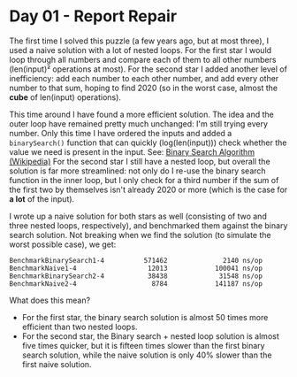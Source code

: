 # Day 01 - Report Repair

The first time I solved this puzzle (a few years ago, but at most three), I used a naive solution with a lot of nested loops. For the first star I would loop through all numbers and compare each of them to all other numbers (len(input)² operations at most). For the second star I added another level of inefficiency: add each number to each other number, and add every other number to that sum, hoping to find 2020 (so in the worst case, almost the **cube** of len(input) operations).

This time around I have found a more efficient solution. The idea and the outer loop have remained pretty much unchanged: I'm still trying every number. Only this time I have ordered the inputs and added a `binarySearch()` function that can quickly (log(len(input))) check whether the value we need is present in the input. See: [Binary Search Algorithm (Wikipedia)](https://en.wikipedia.org/wiki/Binary_search_algorithm) For the second star I still have a nested loop, but overall the solution is far more streamlined: not only do I re-use the binary search function in the inner loop, but I only check for a third number if the sum of the first two by themselves isn't already 2020 or more (which is the case for **a lot** of the input).

I wrote up a naive solution for both stars as well (consisting of two and three nested loops, respectively), and benchmarked them against the binary search solution. Not breaking when we find the solution (to simulate the worst possible case), we get:
```
BenchmarkBinarySearch1-4          571462              2140 ns/op
BenchmarkNaive1-4                  12013            100041 ns/op
BenchmarkBinarySearch2-4           38438             31548 ns/op
BenchmarkNaive2-4                   8784            141187 ns/op
```
What does this mean?
- For the first star, the binary search solution is almost 50 times more efficient than two nested loops.
- For the second star, the Binary search + nested loop solution is almost five times quicker, but it is fifteen times slower than the first binary search solution, while the naive solution is only 40% slower than the first naive solution.